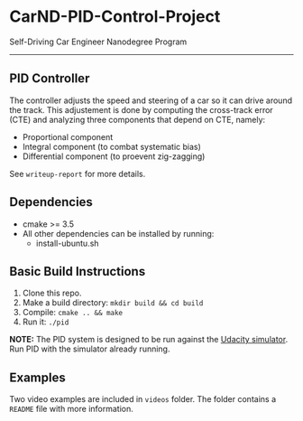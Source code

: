 # CarND-PID-Control-Project

Self-Driving Car Engineer Nanodegree Program

---


## PID Controller


The controller adjusts the speed and steering of a car so it can drive around the track. This adjustement is done by computing the cross-track error (CTE) and analyzing three components that depend on CTE, namely:

* Proportional component 
* Integral component (to combat systematic bias)
* Differential component (to proevent zig-zagging)

See `writeup-report` for more details.


## Dependencies

* cmake >= 3.5
* All other dependencies can be installed by running:
	* install-ubuntu.sh
    

## Basic Build Instructions

1. Clone this repo.
2. Make a build directory: `mkdir build && cd build`
3. Compile: `cmake .. && make`
4. Run it: `./pid`

**NOTE:** The PID system is designed to be run against the [Udacity simulator](https://github.com/udacity/self-driving-car-sim/releases). Run PID with the simulator already running.


## Examples

Two video examples are included in `videos` folder. The folder contains a `README` file with more information.